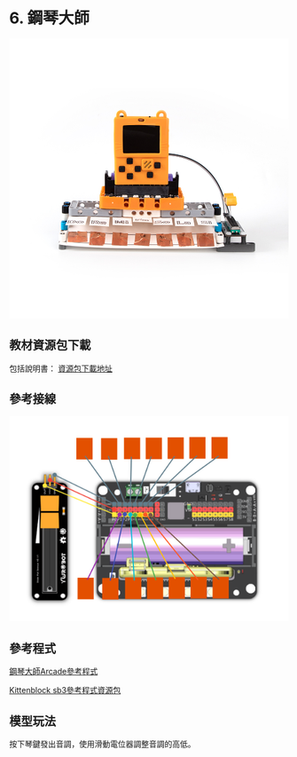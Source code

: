 # 6. 鋼琴大師

![](../../images/piano1.jpg)

## 教材資源包下載

包括說明書： [資源包下載地址](http://bit.ly/MeowbitCreatorKit_SH_ResourcsePack)

## 參考接線

![](../../images/piano_wire.png)

## 參考程式

[鋼琴大師Arcade參考程式](https://makecode.com/_WYvCypA0AJ8L)

[Kittenblock sb3參考程式資源包](http://bit.ly/MeowbitCreatorKit_SH_ResourcsePack)

## 模型玩法

按下琴鍵發出音調，使用滑動電位器調整音調的高低。

